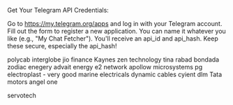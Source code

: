 Get Your Telegram API Credentials:

Go to https://my.telegram.org/apps and log in with your Telegram account.
Fill out the form to register a new application. You can name it whatever you like (e.g., "My Chat Fetcher").
You'll receive an api_id and api_hash. Keep these secure, especially the api_hash!

polycab
interglobe
jio finance
Kaynes
zen technology
tina rabad
bondada
zodiac enegery
advait energy
e2 network
apollow microsystems
pg electroplast - very good
marine electricals
dynamic cables
cyient dlm
Tata motors
angel one

servotech